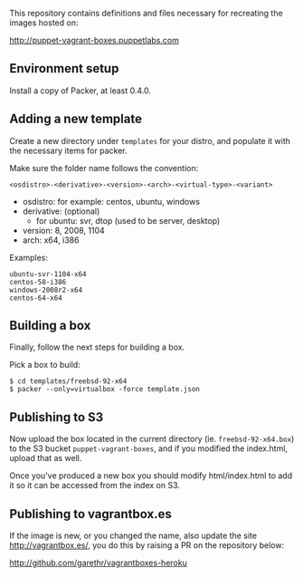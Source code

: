 This repository contains definitions and files necessary for recreating the images hosted on:

<a href="http://puppet-vagrant-boxes.puppetlabs.com">http://puppet-vagrant-boxes.puppetlabs.com</a>

## Environment setup

Install a copy of Packer, at least 0.4.0.

## Adding a new template

Create a new directory under `templates` for your distro, and populate it with the necessary items for packer.

Make sure the folder name follows the convention:

    <osdistro>-<derivative>-<version>-<arch>-<virtual-type>-<variant>

* osdistro: for example: centos, ubuntu, windows
* derivative: (optional) 
    * for ubuntu: svr, dtop (used to be server, desktop)
* version: 8, 2008, 1104
* arch: x64, i386

Examples:

    ubuntu-svr-1104-x64
    centos-58-i386
    windows-2008r2-x64
    centos-64-x64

## Building a box

Finally, follow the next steps for building a box.

Pick a box to build:

    $ cd templates/freebsd-92-x64
    $ packer --only=virtualbox -force template.json

## Publishing to S3

Now upload the box located in the current directory (ie. `freebsd-92-x64.box`) to the S3 bucket `puppet-vagrant-boxes`, and if you modified the index.html, upload that as well.

Once you've produced a new box you should modify html/index.html to add it so it can be accessed from the index on S3.

## Publishing to vagrantbox.es

If the image is new, or you changed the name, also update the site http://vagrantbox.es/, you do this by raising a PR on the repository below:

<http://github.com/garethr/vagrantboxes-heroku>
